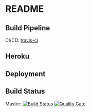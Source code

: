 # README

## Build Pipeline

CI/CD: [travis-ci](https://travis-ci.org/rocketvoip/rocketvoip-frontend)

## Heroku

## Deployment

## Build Status
Master: [![Build Status](https://travis-ci.org/rocketvoip/rocketvoip-frontend.svg?branch=master)](https://travis-ci.org/rocketvoip/rocketvoip-frontend)
 [![Quality Gate](https://sonarqube.com/api/badges/gate?key=ch.zhaw.psit4:rocketvoip-frontend)](https://sonarqube.com/dashboard/index/ch.zhaw.psit4:rocketvoip-frontend)